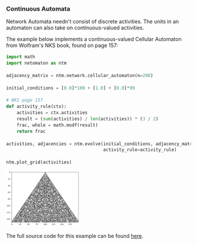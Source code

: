 ### Continuous Automata

Network Automata needn't consist of discrete activities. The units in an
automaton can also take on continuous-valued activities.

The example below implements a continuous-valued Cellular Automaton
from Wolfram's NKS book, found on page 157:

```python
import math
import netomaton as ntm

adjacency_matrix = ntm.network.cellular_automaton(n=200)

initial_conditions = [0.0]*100 + [1.0] + [0.0]*99

# NKS page 157
def activity_rule(ctx):
    activities = ctx.activities
    result = (sum(activities) / len(activities)) * (3 / 2)
    frac, whole = math.modf(result)
    return frac

activities, adjacencies = ntm.evolve(initial_conditions, adjacency_matrix, timesteps=150,
                                     activity_rule=activity_rule)

ntm.plot_grid(activities)
```
<img src="../../resources/continuous_ca.png" width="40%"/>

The full source code for this example can be found [here](continuous_automata_demo.py).
